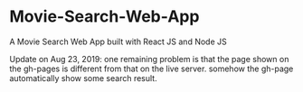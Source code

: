 # Movie-Search-Web-App
A Movie Search Web App built with React JS and Node JS

Update on Aug 23, 2019:
one remaining problem is that the page shown on the gh-pages is different from that on the live server.
somehow the gh-page automatically show some search result.
